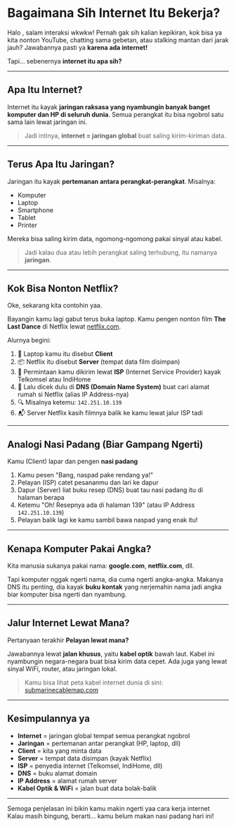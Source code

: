 # Bagaimana Sih Internet Itu Bekerja?

Halo , salam interaksi wkwkw! Pernah gak sih kalian kepikiran, kok bisa ya kita nonton YouTube, chatting sama gebetan, atau stalking mantan dari jarak jauh? Jawabannya pasti ya **karena ada internet!**

Tapi... sebenernya **internet itu apa sih?**

---

## Apa Itu Internet?

Internet itu kayak **jaringan raksasa yang nyambungin banyak banget komputer dan HP di seluruh dunia**. Semua perangkat itu bisa ngobrol satu sama lain lewat jaringan ini.

> Jadi intinya, **internet = jaringan global** buat saling kirim-kiriman data.

---

## Terus Apa Itu Jaringan?

Jaringan itu kayak **pertemanan antara perangkat-perangkat**. Misalnya:

- Komputer
- Laptop
- Smartphone
- Tablet
- Printer

Mereka bisa saling kirim data, ngomong-ngomong pakai sinyal atau kabel.

> Jadi kalau dua atau lebih perangkat saling terhubung, itu namanya **jaringan**.

---

## Kok Bisa Nonton Netflix?

Oke, sekarang kita contohin yaa.

Bayangin kamu lagi gabut terus buka laptop. Kamu pengen nonton film **The Last Dance** di Netflix lewat [netflix.com](https://www.netflix.com).

Alurnya begini:

1. 🧒 Laptop kamu itu disebut **Client**
2. 📦 Netflix itu disebut **Server** (tempat data film disimpan)
3. 🚚 Permintaan kamu dikirim lewat **ISP** (Internet Service Provider) kayak Telkomsel atau IndiHome
4. 📖 Lalu dicek dulu di **DNS (Domain Name System)** buat cari alamat rumah si Netflix (alias IP Address-nya)
5. 🔍 Misalnya ketemu: `142.251.10.139`
6. 📬 Server Netflix kasih filmnya balik ke kamu lewat jalur ISP tadi

---

## Analogi Nasi Padang (Biar Gampang Ngerti)

Kamu (Client) lapar dan pengen **nasi padang**

1. Kamu pesen "Bang, naspad pake rendang ya!"
2. Pelayan (ISP) catet pesananmu dan lari ke dapur
3. Dapur (Server) liat buku resep (DNS) buat tau nasi padang itu di halaman berapa
4. Ketemu "Oh! Resepnya ada di halaman 139" (atau IP Address `142.251.10.139`)
5. Pelayan balik lagi ke kamu sambil bawa naspad yang enak itu!

---

## Kenapa Komputer Pakai Angka?

Kita manusia sukanya pakai nama: **google.com**, **netflix.com**, dll.

Tapi komputer nggak ngerti nama, dia cuma ngerti angka-angka. Makanya DNS itu penting, dia kayak **buku kontak** yang nerjemahin nama jadi angka biar komputer bisa ngerti dan nyambung.

---

## Jalur Internet Lewat Mana?

Pertanyaan terakhir **Pelayan lewat mana?**

Jawabannya lewat **jalan khusus**, yaitu **kabel optik** bawah laut. Kabel ini nyambungin negara-negara buat bisa kirim data cepet. Ada juga yang lewat sinyal WiFi, router, atau jaringan lokal.

> Kamu bisa lihat peta kabel internet dunia di sini:  
> [submarinecablemap.com](https://www.submarinecablemap.com/)

---

## Kesimpulannya ya

- **Internet** = jaringan global tempat semua perangkat ngobrol
- **Jaringan** = pertemanan antar perangkat (HP, laptop, dll)
- **Client** = kita yang minta data
- **Server** = tempat data disimpan (kayak Netflix)
- **ISP** = penyedia internet (Telkomsel, IndiHome, dll)
- **DNS** = buku alamat domain
- **IP Address** = alamat rumah server
- **Kabel Optik & WiFi** = jalan buat data bolak-balik

---

Semoga penjelasan ini bikin kamu makin ngerti yaa cara kerja internet  
Kalau masih bingung, berarti... kamu belum makan nasi padang hari ini!
